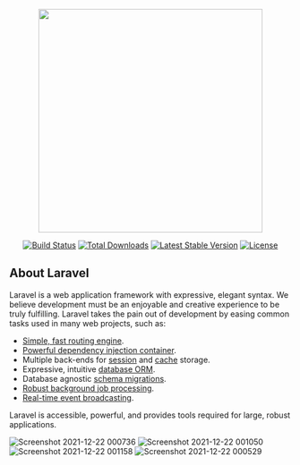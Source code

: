 <p align="center"><a href="https://laravel.com" target="_blank"><img src="https://raw.githubusercontent.com/laravel/art/master/logo-lockup/5%20SVG/2%20CMYK/1%20Full%20Color/laravel-logolockup-cmyk-red.svg" width="400"></a></p>

<p align="center">
<a href="https://travis-ci.org/laravel/framework"><img src="https://travis-ci.org/laravel/framework.svg" alt="Build Status"></a>
<a href="https://packagist.org/packages/laravel/framework"><img src="https://img.shields.io/packagist/dt/laravel/framework" alt="Total Downloads"></a>
<a href="https://packagist.org/packages/laravel/framework"><img src="https://img.shields.io/packagist/v/laravel/framework" alt="Latest Stable Version"></a>
<a href="https://packagist.org/packages/laravel/framework"><img src="https://img.shields.io/packagist/l/laravel/framework" alt="License"></a>
</p>

## About Laravel

Laravel is a web application framework with expressive, elegant syntax. We believe development must be an enjoyable and creative experience to be truly fulfilling. Laravel takes the pain out of development by easing common tasks used in many web projects, such as:

- [Simple, fast routing engine](https://laravel.com/docs/routing).
- [Powerful dependency injection container](https://laravel.com/docs/container).
- Multiple back-ends for [session](https://laravel.com/docs/session) and [cache](https://laravel.com/docs/cache) storage.
- Expressive, intuitive [database ORM](https://laravel.com/docs/eloquent).
- Database agnostic [schema migrations](https://laravel.com/docs/migrations).
- [Robust background job processing](https://laravel.com/docs/queues).
- [Real-time event broadcasting](https://laravel.com/docs/broadcasting).

Laravel is accessible, powerful, and provides tools required for large, robust applications.

![Screenshot 2021-12-22 000736](https://user-images.githubusercontent.com/73895704/147004806-a98d3838-0357-4b30-968f-80f2eec7f138.png)
![Screenshot 2021-12-22 001050](https://user-images.githubusercontent.com/73895704/147004812-88b3b8f5-f253-40ca-ac9e-951cbed3bdbb.png)
![Screenshot 2021-12-22 001158](https://user-images.githubusercontent.com/73895704/147004831-02b93c3b-e116-4d38-90c9-c67a942b9e4b.png)
![Screenshot 2021-12-22 000529](https://user-images.githubusercontent.com/73895704/147005058-8fb1328f-1875-4173-b911-587f4f186b96.png)


